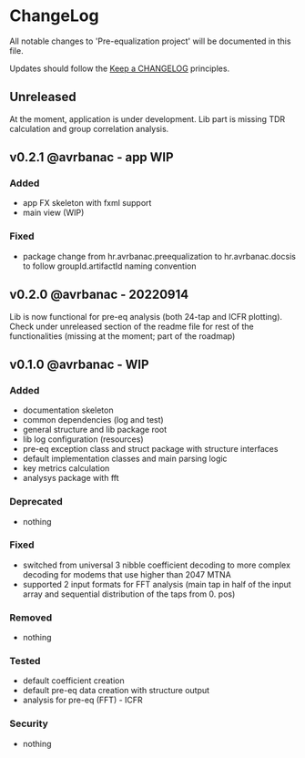 # ChangeLog

All notable changes to 'Pre-equalization project' will be documented in this file.

Updates should follow the [Keep a CHANGELOG](http://keepchangelog.com/) principles.

## Unreleased

At the moment, application is under development.
Lib part is missing TDR calculation and group correlation analysis.

## v0.2.1 @avrbanac - app WIP

### Added
- app FX skeleton with fxml support
- main view (WIP)

### Fixed
- package change from hr.avrbanac.preequalization to hr.avrbanac.docsis to follow groupId.artifactId naming convention

## v0.2.0 @avrbanac - 20220914

Lib is now functional for pre-eq analysis (both 24-tap and ICFR plotting). Check under unreleased section of the readme file for rest of the
functionalities (missing at the moment; part of the roadmap)

## v0.1.0 @avrbanac - WIP

### Added
- documentation skeleton
- common dependencies (log and test)
- general structure and lib package root
- lib log configuration (resources)
- pre-eq exception class and struct package with structure interfaces
- default implementation classes and main parsing logic
- key metrics calculation
- analysys package with fft

### Deprecated
- nothing

### Fixed
- switched from universal 3 nibble coefficient decoding to more complex decoding for modems that use higher than 2047 MTNA
- supported 2 input formats for FFT analysis (main tap in half of the input array and sequential distribution of the taps from 0. pos)

### Removed
- nothing

### Tested
- default coefficient creation
- default pre-eq data creation with structure output
- analysis for pre-eq (FFT) - ICFR

### Security
- nothing